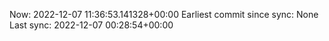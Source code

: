 Now: 2022-12-07 11:36:53.141328+00:00 Earliest commit since sync: None Last sync: 2022-12-07 00:28:54+00:00
